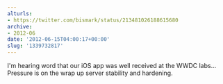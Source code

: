 ```yaml
---
alturls:
- https://twitter.com/bismark/status/213481026188615680
archive:
- 2012-06
date: '2012-06-15T04:00:17+00:00'
slug: '1339732817'
---
```


I'm hearing word that our iOS app was well received at the WWDC labs... Pressure is on the wrap up server stability and hardening.


